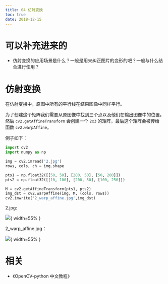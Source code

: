 ```yaml
---
title: 04 仿射变换
toc: true
date: 2018-12-15
---
```

# 可以补充进来的

- 仿射变换的应用场景是什么？一般是用来纠正图片的变形的吧？一般与什么结合进行使用？

# 仿射变换

在仿射变换中，原图中所有的平行线在结果图像中同样平行。

为了创建这个矩阵我们需要从原图像中找到三个点以及他们在输出图像中的位置。然后 `cv2.getAffineTransform` 会创建一个 `2x3` 的矩阵，最后这个矩阵会被传给 函数 `cv2.warpAffine`。

例子如下：

```py
import cv2
import numpy as np

img = cv2.imread('2.jpg')
rows, cols, ch = img.shape

pts1 = np.float32([[50, 50], [200, 50], [50, 200]])
pts2 = np.float32([[10, 100], [200, 50], [100, 250]])

M = cv2.getAffineTransform(pts1, pts2)
img_dst = cv2.warpAffine(img, M, (cols, rows))
cv2.imwrite('2_warp_affine.jpg',img_dst)
```

2.jpg:

![](http://images.iterate.site/blog/image/20181215/ieOrpdOnifhX.jpg?imageslim){ width=55% }

2_warp_affine.jpg：

![](http://images.iterate.site/blog/image/20181215/t4lzHVCucDDu.jpg?imageslim){ width=55% }



# 相关

- 《OpenCV-python 中文教程》
